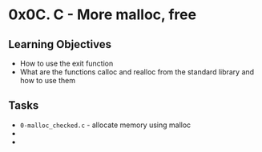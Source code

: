 # 0x0C. C - More malloc, free

## Learning Objectives

- How to use the exit function
- What are the functions calloc and realloc from the standard library and how to use them


## Tasks

-  `0-malloc_checked.c` - allocate memory using malloc
- 
- 
